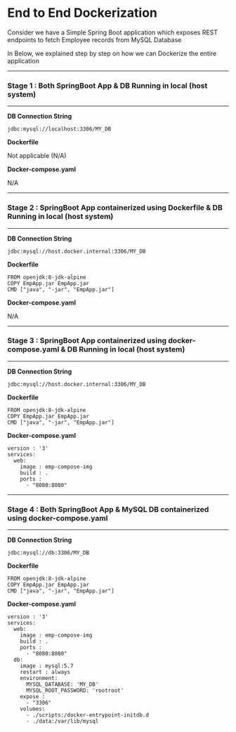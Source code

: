 # End to End Dockerization

Consider we have a Simple Spring Boot application which exposes REST endpoints to fetch Employee records from MySQL Database

In Below, we explained step by step on how we can Dockerize the entire application

<hr/>

### Stage 1 : Both SpringBoot App & DB Running in local (host system)

<hr/>

**DB Connection String**

`jdbc:mysql://localhost:3306/MY_DB`

**Dockerfile** 

Not applicable (N/A)

**Docker-compose.yaml** 

N/A

<hr/>

### Stage 2 : SpringBoot App containerized using Dockerfile & DB Running in local (host system)

<hr/>

**DB Connection String**

`jdbc:mysql://host.docker.internal:3306/MY_DB`

**Dockerfile**
```
FROM openjdk:8-jdk-alpine
COPY EmpApp.jar EmpApp.jar
CMD ["java", "-jar", "EmpApp.jar"]
```

**Docker-compose.yaml**

N/A

<hr/>

### Stage 3 :  SpringBoot App containerized using docker-compose.yaml & DB Running in local (host system)

<hr/>

**DB Connection String**

`jdbc:mysql://host.docker.internal:3306/MY_DB`

**Dockerfile**

```
FROM openjdk:8-jdk-alpine
COPY EmpApp.jar EmpApp.jar
CMD ["java", "-jar", "EmpApp.jar"]
```

**Docker-compose.yaml**

```
version : '3'
services:
  web:
    image : emp-compose-img
    build : .
    ports :
      - "8080:8080"
```
<hr/>

### Stage 4 :  Both SpringBoot App & MySQL DB containerized using docker-compose.yaml

<hr/>

**DB Connection String**

`jdbc:mysql://db:3306/MY_DB`

**Dockerfile**

```
FROM openjdk:8-jdk-alpine
COPY EmpApp.jar EmpApp.jar
CMD ["java", "-jar", "EmpApp.jar"]
```

**Docker-compose.yaml**

```
version : '3'
services:
  web:
    image : emp-compose-img
    build : .
    ports :
      - "8080:8080"
  db:
    image : mysql:5.7
    restart : always
    environment:
      MYSQL_DATABASE: 'MY_DB'
      MYSQL_ROOT_PASSWORD: 'rootroot'
    expose :
      - "3306"
    volumes:
      - ./scripts:/docker-entrypoint-initdb.d
      - ./data:/var/lib/mysql
```

